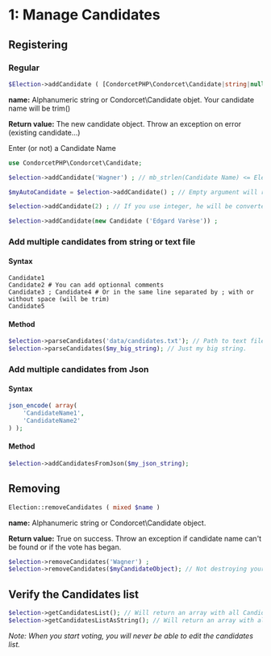 # 1: Manage Candidates

## Registering

### Regular

```php
$Election->addCandidate ( [CondorcetPHP\Condorcet\Candidate|string|null candidate = null] ): CondorcetPHP\Condorcet\Candidate
```
**name:** Alphanumeric string or Condorcet\Candidate objet. Your candidate name will be trim()    

**Return value:** The new candidate object. Throw an exception on error (existing candidate...)    

Enter (or not) a Candidate Name 

```php
use CondorcetPHP\Condorcet\Candidate;

$election->addCandidate('Wagner') ; // mb_strlen(Candidate Name) <= Election::MAX_LENGTH_CANDIDATE_ID, Default: 30

$myAutoCandidate = $election->addCandidate() ; // Empty argument will return an candidate object with an automatic name for you (From A to ZZZZZ)  

$election->addCandidate(2) ; // If you use integer, he will be converted to string (= '2')

$election->addCandidate(new Candidate ('Edgard Varèse')) ;
```
### Add multiple candidates from string or text file

#### Syntax
```
Candidate1
Candidate2 # You can add optionnal comments
Candidate3 ; Candidate4 # Or in the same line separated by ; with or without space (will be trim)
Candidate5
``` 

#### Method
```php
$election->parseCandidates('data/candidates.txt'); // Path to text file. Absolute or relative.
$election->parseCandidates($my_big_string); // Just my big string.
```

### Add multiple candidates from Json

#### Syntax
```php
json_encode( array(
	'CandidateName1',
	'CandidateName2'
) );
``` 

#### Method
```php
$election->addCandidatesFromJson($my_json_string);
```

## Removing
```php
Election::removeCandidates ( mixed $name )
```
**name:** Alphanumeric string or Condorcet\Candidate object.   

**Return value:** True on success. Throw an exception if candidate name can't be found or if the vote has began.


```php
$election->removeCandidates('Wagner') ;
$election->removeCandidates($myCandidateObject); // Not destroying your Candidate object. But just unlink it from this Election.
```


## Verify the Candidates list


```php
$election->getCandidatesList(); // Will return an array with all Candidate object.
$election->getCandidatesListAsString(); // Will return an array with all candidate name as string.
```

_Note: When you start voting, you will never be able to edit the candidates list._  